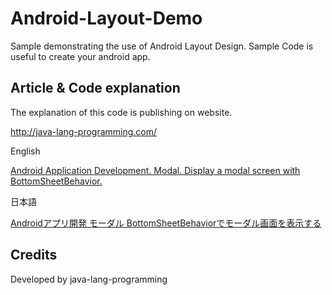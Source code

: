 Android-Layout-Demo
===================================

Sample demonstrating the use of Android Layout Design. 
Sample Code is useful to create your android app.

Article & Code explanation
------------
The explanation of this code is publishing on website.

http://java-lang-programming.com/

English

[Android Application Development. Modal. Display a modal screen with BottomSheetBehavior.](http://java-lang-programming.com/en/articles/81)

日本語

[Androidアプリ開発 モーダル BottomSheetBehaviorでモーダル画面を表示する](http://java-lang-programming.com/articles/81)

Credits
------------
Developed by java-lang-programming
